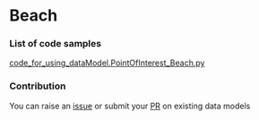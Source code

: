 # Beach

### List of code samples 

<!-- 50-List of code -->

<!-- [code entry](link) -->
[code_for_using_dataModel.PointOfInterest_Beach.py](https://github.com/smart-data-models/dataModel.PointOfInterest/blob/master/Beach/code/code_for_using_dataModel.PointOfInterest_Beach.py)


<!-- /50-List of code -->

### Contribution
You can raise an [issue](https://github.com/smart-data-models/dataModel.PointOfInterest/issues) or submit your [PR](https://github.com/smart-data-models/dataModel.PointOfInterest/pulls) on existing data models
